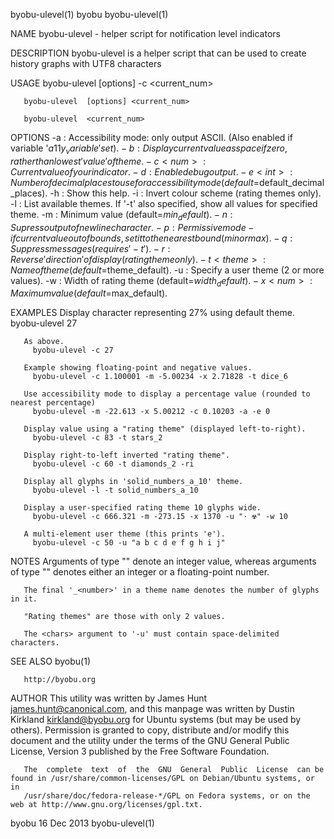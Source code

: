 byobu-ulevel(1)                                                        byobu                                                       byobu-ulevel(1)

NAME
       byobu-ulevel  - helper script for notification level indicators

DESCRIPTION
       byobu-ulevel is a helper script that can be used to create history graphs with UTF8 characters

USAGE
       byobu-ulevel  [options] -c <current_num>

       byobu-ulevel  [options] <current_num>

       byobu-ulevel  <current_num>

OPTIONS
        -a          : Accessibility mode: only output ASCII.  (Also enabled if variable '$a11y_variable' set).
        -b          : Display current value as space if zero, rather than lowest 'value' of theme.
        -c <num>    : Current value of your indicator.
        -d          : Enable debug output.
        -e <int>    : Number of decimal places to use for accessibility mode (default=$default_decimal_places).
        -h          : Show this help.
        -i          : Invert colour scheme (rating themes only).
        -l          : List available themes. If '-t' also specified, show all values for specified theme.
        -m <num>    : Minimum value (default=$min_default).
        -n          : Supress output of newline character.
        -p          : Permissive mode - if current value out of bounds, set it to the nearest bound (min or max).
        -q          : Suppress messages (requires '-t').
        -r          : Reverse 'direction' of display (rating theme only).
        -t <theme>  : Name of theme (default=$theme_default).
        -u <chars>  : Specify a user theme (2 or more values).
        -w <int>    : Width of rating theme (default=$width_default).
        -x <num>    : Maximum value (default=$max_default).

EXAMPLES
       Display character representing 27% using default theme.
         byobu-ulevel 27

       As above.
         byobu-ulevel -c 27

       Example showing floating-point and negative values.
         byobu-ulevel -c 1.100001 -m -5.00234 -x 2.71828 -t dice_6

       Use accessibility mode to display a percentage value (rounded to nearest percentage)
         byobu-ulevel -m -22.613 -x 5.00212 -c 0.10203 -a -e 0

       Display value using a "rating theme" (displayed left-to-right).
         byobu-ulevel -c 83 -t stars_2

       Display right-to-left inverted "rating theme".
         byobu-ulevel -c 60 -t diamonds_2 -ri

       Display all glyphs in 'solid_numbers_a_10' theme.
         byobu-ulevel -l -t solid_numbers_a_10

       Display a user-specified rating theme 10 glyphs wide.
         byobu-ulevel -c 666.321 -m -273.15 -x 1370 -u "· ☢" -w 10

       A multi-element user theme (this prints 'e').
         byobu-ulevel -c 50 -u "a b c d e f g h i j"

NOTES
       Arguments of type "<int>" denote an integer value, whereas arguments of type "<num>" denotes either an integer or a floating-point number.

       The final '_<number>' in a theme name denotes the number of glyphs in it.

       "Rating themes" are those with only 2 values.

       The <chars> argument to '-u' must contain space-delimited characters.

SEE ALSO
       byobu(1)

       http://byobu.org

AUTHOR
       This utility was written by James Hunt <james.hunt@canonical.com>, and this manpage was written by Dustin Kirkland <kirkland@byobu.org> for
       Ubuntu systems (but may be used by others).  Permission is granted to copy, distribute and/or modify this document and  the  utility  under
       the terms of the GNU General Public License, Version 3 published by the Free Software Foundation.

       The  complete  text  of  the  GNU  General  Public  License  can be found in /usr/share/common-licenses/GPL on Debian/Ubuntu systems, or in
       /usr/share/doc/fedora-release-*/GPL on Fedora systems, or on the web at http://www.gnu.org/licenses/gpl.txt.

byobu                                                               16 Dec 2013                                                    byobu-ulevel(1)
